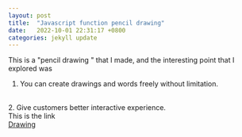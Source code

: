 ```yaml
---
layout: post
title:  "Javascript function pencil drawing"
date:   2022-10-01 22:31:17 +0800
categories: jekyll update
---
```

This is a "pencil drawing " that I made, and the interesting point that I explored was
<br>
1. You can create drawings and words freely without limitation.
<br>
2. Give customers better interactive experience.
<br>
This is the link
<br>
<a href="https://silvia312488492.github.io/drawing/index.html">Drawing</a>

[jekyll-docs]: https://jekyllrb.com/docs/home
[jekyll-gh]:   https://github.com/jekyll/jekyll
[jekyll-talk]: https://talk.jekyllrb.com/
